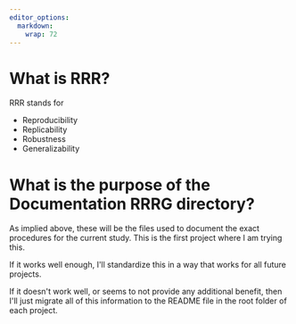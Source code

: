 ```yaml
---
editor_options: 
  markdown: 
    wrap: 72
---
```


# What is RRR?

RRR stands for
  - Reproducibility
  - Replicability
  - Robustness 
  - Generalizability

# What is the purpose of the Documentation RRRG directory?

As implied above, these will be the files used to document the exact procedures for the current study. This is the first project where I am trying this. 

If it works well enough, I'll standardize this in a way that works for all future projects.

If it doesn't work well, or seems to not provide any additional benefit, then I'll just migrate all of this information to the README file in the root folder of each project.
